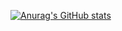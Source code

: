 [![Anurag's GitHub stats](https://github-readme-stats.vercel.app/api?username=sisosyunya)](https://github.com/sisosyunya/github-readme-stats)
<!--
[![trophy](https://github-profile-trophy.vercel.app/?username=RedRing1979&margin-w=0)](https://github.com/sisosyunya/github-profile-trophy)

https://komarev.com/ghpvc/?username=sisosyunya

**sisosyunya/sisosyunya** is a ✨ _special_ ✨ repository because its `README.md` (this file) appears on your GitHub profile.

Here are some ideas to get you started:

- 🔭 I’m currently working on ...
- 🌱 I’m currently learning ...
- 👯 I’m looking to collaborate on ...
- 🤔 I’m looking for help with ...
- 💬 Ask me about ...
- 📫 How to reach me: ...
- 😄 Pronouns: ...
- ⚡ Fun fact: ...
-->
